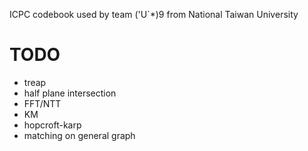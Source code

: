 ICPC codebook used by team \('U`*)9 from National Taiwan University

# TODO
* treap
* half plane intersection
* FFT/NTT
* KM
* hopcroft-karp
* matching on general graph
